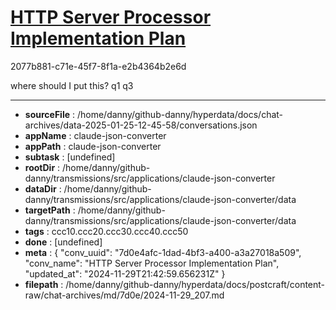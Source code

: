 # [HTTP Server Processor Implementation Plan](https://claude.ai/chat/7d0e4afc-1dad-4bf3-a400-a3a27018a509)

2077b881-c71e-45f7-8f1a-e2b4364b2e6d

where should I put this? q1 q3

---

* **sourceFile** : /home/danny/github-danny/hyperdata/docs/chat-archives/data-2025-01-25-12-45-58/conversations.json
* **appName** : claude-json-converter
* **appPath** : claude-json-converter
* **subtask** : [undefined]
* **rootDir** : /home/danny/github-danny/transmissions/src/applications/claude-json-converter
* **dataDir** : /home/danny/github-danny/transmissions/src/applications/claude-json-converter/data
* **targetPath** : /home/danny/github-danny/transmissions/src/applications/claude-json-converter/data
* **tags** : ccc10.ccc20.ccc30.ccc40.ccc50
* **done** : [undefined]
* **meta** : {
  "conv_uuid": "7d0e4afc-1dad-4bf3-a400-a3a27018a509",
  "conv_name": "HTTP Server Processor Implementation Plan",
  "updated_at": "2024-11-29T21:42:59.656231Z"
}
* **filepath** : /home/danny/github-danny/hyperdata/docs/postcraft/content-raw/chat-archives/md/7d0e/2024-11-29_207.md